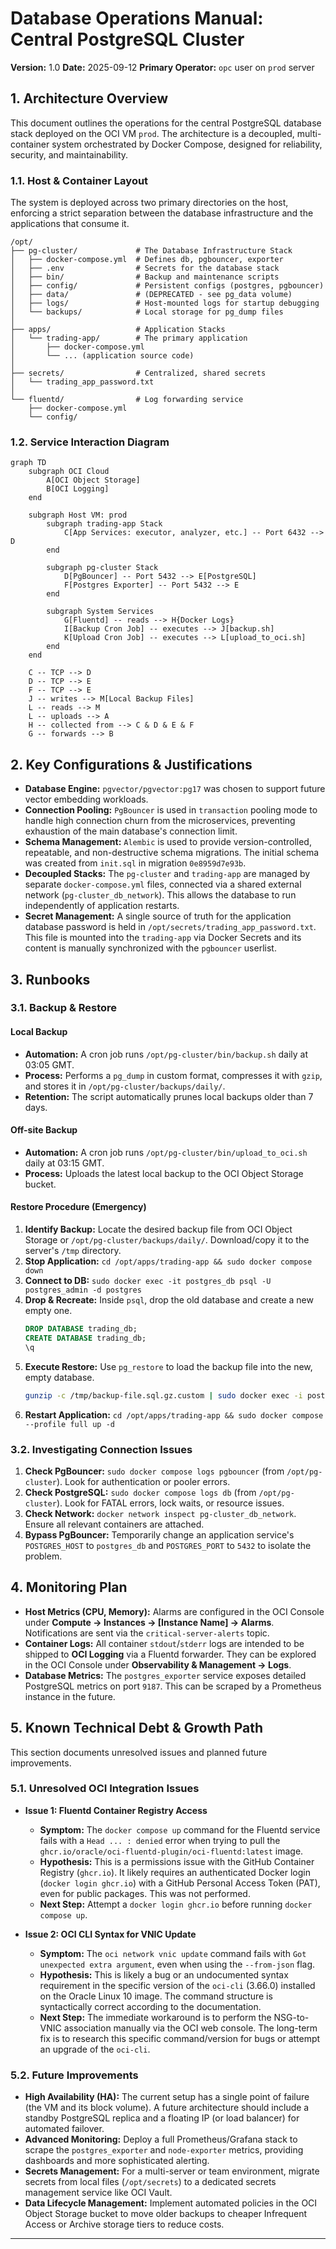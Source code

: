 # Database Operations Manual: Central PostgreSQL Cluster

**Version:** 1.0
**Date:** 2025-09-12
**Primary Operator:** `opc` user on `prod` server

## 1. Architecture Overview

This document outlines the operations for the central PostgreSQL database stack deployed on the OCI VM `prod`. The architecture is a decoupled, multi-container system orchestrated by Docker Compose, designed for reliability, security, and maintainability.

### 1.1. Host & Container Layout

The system is deployed across two primary directories on the host, enforcing a strict separation between the database infrastructure and the applications that consume it.

```plaintext
/opt/
├── pg-cluster/             # The Database Infrastructure Stack
│   ├── docker-compose.yml  # Defines db, pgbouncer, exporter
│   ├── .env                # Secrets for the database stack
│   ├── bin/                # Backup and maintenance scripts
│   ├── config/             # Persistent configs (postgres, pgbouncer)
│   ├── data/               # (DEPRECATED - see pg_data volume)
│   ├── logs/               # Host-mounted logs for startup debugging
│   └── backups/            # Local storage for pg_dump files
│
├── apps/                   # Application Stacks
│   └── trading-app/        # The primary application
│       ├── docker-compose.yml
│       └── ... (application source code)
│
├── secrets/                # Centralized, shared secrets
│   └── trading_app_password.txt
│
└── fluentd/                # Log forwarding service
    ├── docker-compose.yml
    └── config/
```

### 1.2. Service Interaction Diagram

```mermaid
graph TD
    subgraph OCI Cloud
        A[OCI Object Storage]
        B[OCI Logging]
    end

    subgraph Host VM: prod
        subgraph trading-app Stack
            C[App Services: executor, analyzer, etc.] -- Port 6432 --> D
        end

        subgraph pg-cluster Stack
            D[PgBouncer] -- Port 5432 --> E[PostgreSQL]
            F[Postgres Exporter] -- Port 5432 --> E
        end

        subgraph System Services
            G[Fluentd] -- reads --> H{Docker Logs}
            I[Backup Cron Job] -- executes --> J[backup.sh]
            K[Upload Cron Job] -- executes --> L[upload_to_oci.sh]
        end
    end

    C -- TCP --> D
    D -- TCP --> E
    F -- TCP --> E
    J -- writes --> M[Local Backup Files]
    L -- reads --> M
    L -- uploads --> A
    H -- collected from --> C & D & E & F
    G -- forwards --> B
```

## 2. Key Configurations & Justifications

- **Database Engine:** `pgvector/pgvector:pg17` was chosen to support future vector embedding workloads.
- **Connection Pooling:** `PgBouncer` is used in `transaction` pooling mode to handle high connection churn from the microservices, preventing exhaustion of the main database's connection limit.
- **Schema Management:** `Alembic` is used to provide version-controlled, repeatable, and non-destructive schema migrations. The initial schema was created from `init.sql` in migration `0e8959d7e93b`.
- **Decoupled Stacks:** The `pg-cluster` and `trading-app` are managed by separate `docker-compose.yml` files, connected via a shared external network (`pg-cluster_db_network`). This allows the database to run independently of application restarts.
- **Secret Management:** A single source of truth for the application database password is held in `/opt/secrets/trading_app_password.txt`. This file is mounted into the `trading-app` via Docker Secrets and its content is manually synchronized with the `pgbouncer` userlist.

## 3. Runbooks

### 3.1. Backup & Restore

#### Local Backup
- **Automation:** A cron job runs `/opt/pg-cluster/bin/backup.sh` daily at 03:05 GMT.
- **Process:** Performs a `pg_dump` in custom format, compresses it with `gzip`, and stores it in `/opt/pg-cluster/backups/daily/`.
- **Retention:** The script automatically prunes local backups older than 7 days.

#### Off-site Backup
- **Automation:** A cron job runs `/opt/pg-cluster/bin/upload_to_oci.sh` daily at 03:15 GMT.
- **Process:** Uploads the latest local backup to the OCI Object Storage bucket.

#### Restore Procedure (Emergency)
1.  **Identify Backup:** Locate the desired backup file from OCI Object Storage or `/opt/pg-cluster/backups/daily/`. Download/copy it to the server's `/tmp` directory.
2.  **Stop Application:** `cd /opt/apps/trading-app && sudo docker compose down`
3.  **Connect to DB:** `sudo docker exec -it postgres_db psql -U postgres_admin -d postgres`
4.  **Drop & Recreate:** Inside `psql`, drop the old database and create a new empty one.
    ```sql
    DROP DATABASE trading_db;
    CREATE DATABASE trading_db;
    \q
    ```
5.  **Execute Restore:** Use `pg_restore` to load the backup file into the new, empty database.
    ```bash
    gunzip -c /tmp/backup-file.sql.gz.custom | sudo docker exec -i postgres_db pg_restore -U postgres_admin -d trading_db
    ```
6.  **Restart Application:** `cd /opt/apps/trading-app && sudo docker compose --profile full up -d`

### 3.2. Investigating Connection Issues
1.  **Check PgBouncer:** `sudo docker compose logs pgbouncer` (from `/opt/pg-cluster`). Look for authentication or pooler errors.
2.  **Check PostgreSQL:** `sudo docker compose logs db` (from `/opt/pg-cluster`). Look for FATAL errors, lock waits, or resource issues.
3.  **Check Network:** `docker network inspect pg-cluster_db_network`. Ensure all relevant containers are attached.
4.  **Bypass PgBouncer:** Temporarily change an application service's `POSTGRES_HOST` to `postgres_db` and `POSTGRES_PORT` to `5432` to isolate the problem.

## 4. Monitoring Plan

- **Host Metrics (CPU, Memory):** Alarms are configured in the OCI Console under **Compute -> Instances -> [Instance Name] -> Alarms**. Notifications are sent via the `critical-server-alerts` topic.
- **Container Logs:** All container `stdout`/`stderr` logs are intended to be shipped to **OCI Logging** via a Fluentd forwarder. They can be explored in the OCI Console under **Observability & Management -> Logs**.
- **Database Metrics:** The `postgres_exporter` service exposes detailed PostgreSQL metrics on port `9187`. This can be scraped by a Prometheus instance in the future.

## 5. Known Technical Debt & Growth Path

This section documents unresolved issues and planned future improvements.

### 5.1. Unresolved OCI Integration Issues

- **Issue 1: Fluentd Container Registry Access**
    - **Symptom:** The `docker compose up` command for the Fluentd service fails with a `Head ... : denied` error when trying to pull the `ghcr.io/oracle/oci-fluentd-plugin/oci-fluentd:latest` image.
    - **Hypothesis:** This is a permissions issue with the GitHub Container Registry (`ghcr.io`). It likely requires an authenticated Docker login (`docker login ghcr.io`) with a GitHub Personal Access Token (PAT), even for public packages. This was not performed.
    - **Next Step:** Attempt a `docker login ghcr.io` before running `docker compose up`.

- **Issue 2: OCI CLI Syntax for VNIC Update**
    - **Symptom:** The `oci network vnic update` command fails with `Got unexpected extra argument`, even when using the `--from-json` flag.
    - **Hypothesis:** This is likely a bug or an undocumented syntax requirement in the specific version of the `oci-cli` (3.66.0) installed on the Oracle Linux 10 image. The command structure is syntactically correct according to the documentation.
    - **Next Step:** The immediate workaround is to perform the NSG-to-VNIC association manually via the OCI web console. The long-term fix is to research this specific command/version for bugs or attempt an upgrade of the `oci-cli`.

### 5.2. Future Improvements

- **High Availability (HA):** The current setup has a single point of failure (the VM and its block volume). A future architecture should include a standby PostgreSQL replica and a floating IP (or load balancer) for automated failover.
- **Advanced Monitoring:** Deploy a full Prometheus/Grafana stack to scrape the `postgres_exporter` and `node-exporter` metrics, providing dashboards and more sophisticated alerting.
- **Secrets Management:** For a multi-server or team environment, migrate secrets from local files (`/opt/secrets`) to a dedicated secrets management service like OCI Vault.
- **Data Lifecycle Management:** Implement automated policies in the OCI Object Storage bucket to move older backups to cheaper Infrequent Access or Archive storage tiers to reduce costs.

---
